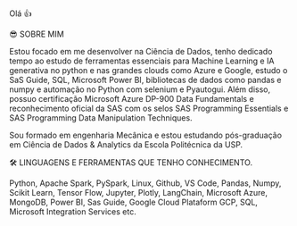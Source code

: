 Olá 👍

😎 SOBRE MIM

Estou focado em me desenvolver na Ciência de Dados, tenho dedicado tempo ao estudo de ferramentas essenciais para Machine Learning e IA generativa no python e nas grandes clouds como Azure e Google, estudo o SaS Guide, SQL, Microsoft Power BI, bibliotecas de dados como pandas e numpy e automação no Python com selenium e Pyautogui. Além disso, possuo certificação Microsoft Azure DP-900 Data Fundamentals e reconhecimento oficial da SAS com os selos SAS Programming Essentials e SAS Programming Data Manipulation Techniques.

Sou formado em engenharia Mecânica e estou estudando pós-graduação em Ciência de Dados & Analytics da Escola Politécnica da USP.

🛠 LINGUAGENS E FERRAMENTAS QUE TENHO CONHECIMENTO.

Python, Apache Spark, PySpark, Linux, Github, VS Code, Pandas, Numpy, Scikit Learn, Tensor Flow, Jupyter, Plotly, LangChain, Microsoft Azure, MongoDB, Power BI, Sas Guide, Google Cloud Plataform GCP, SQL, Microsoft Integration Services etc.
